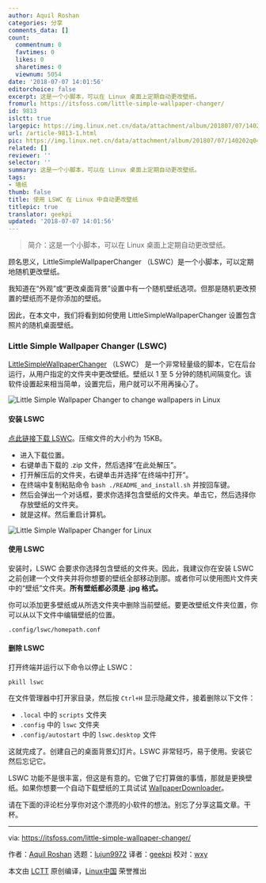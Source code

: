 ```yaml
---
author: Aquil Roshan
categories: 分享
comments_data: []
count:
  commentnum: 0
  favtimes: 0
  likes: 0
  sharetimes: 0
  viewnum: 5054
date: '2018-07-07 14:01:56'
editorchoice: false
excerpt: 这是一个小脚本，可以在 Linux 桌面上定期自动更改壁纸。
fromurl: https://itsfoss.com/little-simple-wallpaper-changer/
id: 9813
islctt: true
largepic: https://img.linux.net.cn/data/attachment/album/201807/07/140202q045bz1cqug47t4z.jpg
url: /article-9813-1.html
pic: https://img.linux.net.cn/data/attachment/album/201807/07/140202q045bz1cqug47t4z.jpg.thumb.jpg
related: []
reviewer: ''
selector: ''
summary: 这是一个小脚本，可以在 Linux 桌面上定期自动更改壁纸。
tags:
- 墙纸
thumb: false
title: 使用 LSWC 在 Linux 中自动更改壁纸
titlepic: true
translator: geekpi
updated: '2018-07-07 14:01:56'
---
```



> 
> 简介：这是一个小脚本，可以在 Linux 桌面上定期自动更改壁纸。
> 
> 
> 


顾名思义，LittleSimpleWallpaperChanger （LSWC）是一个小脚本，可以定期地随机更改壁纸。


我知道在“外观”或“更改桌面背景”设置中有一个随机壁纸选项。但那是随机更改预置的壁纸而不是你添加的壁纸。


因此，在本文中，我们将看到如何使用 LittleSimpleWallpaperChanger 设置包含照片的随机桌面壁纸。


### Little Simple Wallpaper Changer (LSWC)


[LittleSimpleWallpaperChanger](https://github.com/LittleSimpleWallpaperChanger/lswc) （LSWC） 是一个非常轻量级的脚本，它在后台运行，从用户指定的文件夹中更改壁纸。壁纸以 1 至 5 分钟的随机间隔变化。该软件设置起来相当简单，设置完后，用户就可以不用再操心了。


![Little Simple Wallpaper Changer to change wallpapers in Linux](/data/attachment/album/201807/07/140202q045bz1cqug47t4z.jpg)


#### 安装 LSWC


[点此链接下载 LSWC](https://github.com/LittleSimpleWallpaperChanger/lswc/raw/master/Lswc.zip)。压缩文件的大小约为 15KB。


* 进入下载位置。
* 右键单击下载的 .zip 文件，然后选择“在此处解压”。
* 打开解压后的文件夹，右键单击并选择“在终端中打开”。
* 在终端中复制粘贴命令 `bash ./README_and_install.sh` 并按回车键。
* 然后会弹出一个对话框，要求你选择包含壁纸的文件夹。单击它，然后选择你存放壁纸的文件夹。
* 就是这样。然后重启计算机。


![Little Simple Wallpaper Changer for Linux](/data/attachment/album/201807/07/140203q1zg8u6gu1wf11mt.jpg)


#### 使用 LSWC


安装时，LSWC 会要求你选择包含壁纸的文件夹。因此，我建议你在安装 LSWC 之前创建一个文件夹并将你想要的壁纸全部移动到那。或者你可以使用图片文件夹中的“壁纸”文件夹。**所有壁纸都必须是 .jpg 格式。**


你可以添加更多壁纸或从所选文件夹中删除当前壁纸。要更改壁纸文件夹位置，你可以从以下文件中编辑壁纸的位置。



```
.config/lswc/homepath.conf

```

#### 删除 LSWC


打开终端并运行以下命令以停止 LSWC：



```
pkill lswc

```

在文件管理器中打开家目录，然后按 `Ctrl+H` 显示隐藏文件，接着删除以下文件：


* `.local` 中的 `scripts` 文件夹
* `.config` 中的 `lswc` 文件夹
* `.config/autostart` 中的 `lswc.desktop` 文件


这就完成了。创建自己的桌面背景幻灯片。LSWC 非常轻巧，易于使用。安装它然后忘记它。


LSWC 功能不是很丰富，但这是有意的。它做了它打算做的事情，那就是更换壁纸。如果你想要一个自动下载壁纸的工具试试 [WallpaperDownloader](https://itsfoss.com/wallpaperdownloader-linux/)。


请在下面的评论栏分享你对这个漂亮的小软件的想法。别忘了分享这篇文章。干杯。




---


via: <https://itsfoss.com/little-simple-wallpaper-changer/>


作者：[Aquil Roshan](https://itsfoss.com/author/aquil/) 选题：[lujun9972](https://github.com/lujun9972) 译者：[geekpi](https://github.com/geekpi) 校对：[wxy](https://github.com/wxy)


本文由 [LCTT](https://github.com/LCTT/TranslateProject) 原创编译，[Linux中国](https://linux.cn/) 荣誉推出